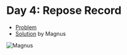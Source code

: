 # Day 4: Repose Record

- [Problem](https://adventofcode.com/2018/day/4)
- [Solution](https://github.com/kyeett/adventofcode/tree/master/2018/day-4) by Magnus

![Magnus](https://avatars1.githubusercontent.com/u/737646?s=100&u=0076f6745a279a959157b3c57d325a11340f70c6&v=4)
